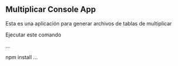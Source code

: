 


## Multiplicar Console App

Esta es una aplicación para generar archivos de tablas de multiplicar


Ejecutar este comando

...

npm install 
...